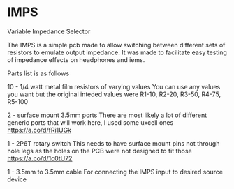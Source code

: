 # IMPS
Variable Impedance Selector

The IMPS is a simple pcb made to allow switching between different sets of resistors to emulate output impedance. It was made to facilitate easy testing of impedance effects on headphones and iems.

Parts list is as follows

10 - 1/4 watt metal film resistors of varying values
You can use any values you want but the original inteded values were R1-10, R2-20, R3-50, R4-75, R5-100

2 - surface mount 3.5mm ports
There are most likely a lot of different generic ports that will work here, I used some uxcell ones
https://a.co/d/fRi1UGk

1 - 2P6T rotary switch
This needs to have surface mount pins not through hole legs as the holes on the PCB were not designed to fit those
https://a.co/d/1c0tU72

1 - 3.5mm to 3.5mm cable
For connecting the IMPS input to desired source device

